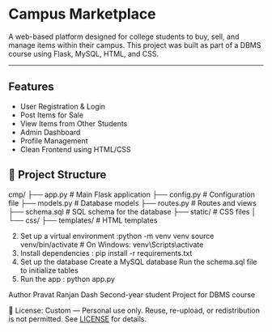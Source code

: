 # Campus Marketplace 
A web-based platform designed for college students to buy, sell, and manage items within their campus. This project was built as part of a DBMS course using Flask, MySQL, HTML, and CSS.

---

##  Features

- User Registration & Login
- Post Items for Sale
- View Items from Other Students
- Admin Dashboard
- Profile Management
- Clean Frontend using HTML/CSS

## 📁 Project Structure
cmp/
├── app.py # Main Flask application
├── config.py # Configuration file
├── models.py # Database models
├── routes.py # Routes and views
├── schema.sql # SQL schema for the database
├── static/ # CSS files
│ └── css/
├── templates/ # HTML templates

2. Set up a virtual environment :python -m venv venv
source venv/bin/activate  # On Windows: venv\Scripts\activate
3. Install dependencies : pip install -r requirements.txt
4. Set up the database
   Create a MySQL database
   Run the schema.sql file to initialize tables
5. Run the app : python app.py

Author
Pravat Ranjan Dash
Second-year student
Project for DBMS course

📄 License: Custom — Personal use only. Reuse, re-upload, or redistribution is not permitted. See [LICENSE](LICENSE) for details.
